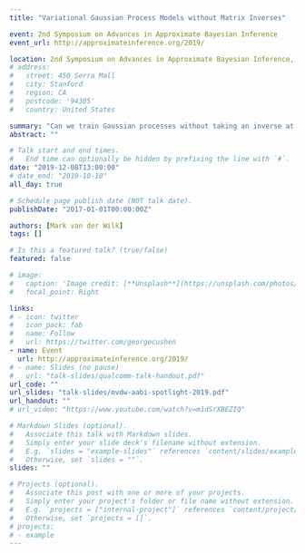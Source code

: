 ```yaml
---
title: "Variational Gaussian Process Models without Matrix Inverses"

event: 2nd Symposium on Advances in Approximate Bayesian Inference
event_url: http://approximateinference.org/2019/

location: 2nd Symposium on Advances in Approximate Bayesian Inference, Vancouver, Canada
# address:
#   street: 450 Serra Mall
#   city: Stanford
#   region: CA
#   postcode: '94305'
#   country: United States

summary: "Can we train Gaussian processes without taking an inverse at every iteration?"
abstract: ""

# Talk start and end times.
#   End time can optionally be hidden by prefixing the line with `#`.
date: "2019-12-08T13:00:00"
# date_end: "2019-10-10"
all_day: true

# Schedule page publish date (NOT talk date).
publishDate: "2017-01-01T00:00:00Z"

authors: [Mark van der Wilk]
tags: []

# Is this a featured talk? (true/false)
featured: false

# image:
#   caption: 'Image credit: [**Unsplash**](https://unsplash.com/photos/bzdhc5b3Bxs)'
#   focal_point: Right

links:
# - icon: twitter
#   icon_pack: fab
#   name: Follow
#   url: https://twitter.com/georgecushen
- name: Event
  url: http://approximateinference.org/2019/
# - name: Slides (no pause)
#   url: "talk-slides/qualcomm-talk-handout.pdf"
url_code: ""
url_slides: "talk-slides/mvdw-aabi-spotlight-2019.pdf"
url_handout: ""
# url_video: "https://www.youtube.com/watch?v=m1dSrXBEZIQ"

# Markdown Slides (optional).
#   Associate this talk with Markdown slides.
#   Simply enter your slide deck's filename without extension.
#   E.g. `slides = "example-slides"` references `content/slides/example-slides.md`.
#   Otherwise, set `slides = ""`.
slides: ""

# Projects (optional).
#   Associate this post with one or more of your projects.
#   Simply enter your project's folder or file name without extension.
#   E.g. `projects = ["internal-project"]` references `content/project/deep-learning/index.md`.
#   Otherwise, set `projects = []`.
# projects:
# - example
---
```

